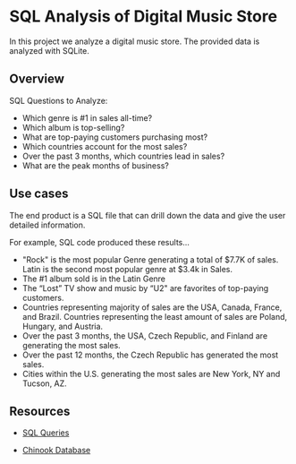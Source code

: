 # SQL Analysis of Digital Music Store

In this project we analyze a digital music store. The provided data is analyzed with SQLite.

## Overview
SQL Questions to Analyze:
- Which genre is #1 in sales all-time?
- Which album is top-selling?
- What are top-paying customers purchasing most?
- Which countries account for the most sales?
- Over the past 3 months, which countries lead in sales?
- What are the peak months of business?

## Use cases
The end product is a SQL file that can drill down the data and give the user detailed information. 

For example, SQL code produced these results...
- "Rock" is the most popular Genre generating a total of $7.7K of sales. Latin is the second most popular genre at $3.4k in Sales.
- The #1 album sold is in the Latin Genre
- The “Lost” TV show and music by “U2" are favorites of top-paying customers.
- Countries representing majority of sales are the USA, Canada, France, and Brazil. Countries representing the least amount of sales are Poland, Hungary, and Austria.
- Over the past 3 months, the USA, Czech Republic, and Finland are generating the most sales.
- Over the past 12 months, the Czech Republic has generated the most sales. 
- Cities within the U.S. generating the most sales are New York, NY and Tucson, AZ.

## Resources
<section>
<ul class="actions special">
<li><a href="https://drive.google.com/file/d/17MYvwooCa8tsISAqY7q0k5rKo-XSTxgH/view?usp=sharing" class="button">SQL Queries</a></li>
</ul>
<ul class="actions special">
<li><a href="chinook.db" class="button">Chinook Database</a></li>
</ul>
